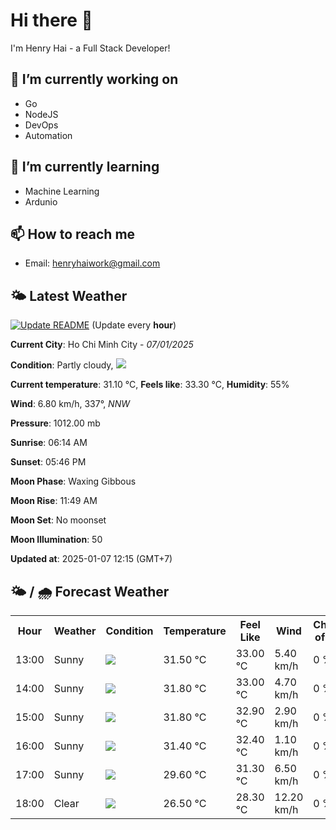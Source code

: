# Hi there 👋

I'm Henry Hai - a Full Stack Developer!

## 🔭 I’m currently working on

- Go
- NodeJS
- DevOps
- Automation

## 🌱 I’m currently learning

- Machine Learning
- Ardunio

## 📫 How to reach me

- Email: <henryhaiwork@gmail.com>

## 🌤️ Latest Weather
[![Update README](https://github.com/henry0hai/henry0hai/actions/workflows/udpateReadme.yml/badge.svg)](https://github.com/henry0hai/henry0hai/actions/workflows/udpateReadme.yml)
(Update every **hour**)
<!-- CURRENT_WEATHER:START -->
**Current City**: Ho Chi Minh City - *07/01/2025*

**Condition**: Partly cloudy, <img src="https://cdn.weatherapi.com/weather/64x64/day/116.png"/>

**Current temperature**: 31.10 °C, **Feels like**: 33.30 °C, **Humidity**: 55%

**Wind**: 6.80 km/h, 337°, *NNW*

**Pressure**: 1012.00 mb

**Sunrise**: 06:14 AM

**Sunset**: 05:46 PM

**Moon Phase**: Waxing Gibbous

**Moon Rise**: 11:49 AM

**Moon Set**: No moonset

**Moon Illumination**: 50

**Updated at**: 2025-01-07 12:15 (GMT+7)<!-- CURRENT_WEATHER:END -->

## 🌤️ / 🌧️ Forecast Weather
<!-- FORECAST_WEATHER:START -->
<table>
		<tr>
			<th>Hour</th>
			<th>Weather</th>
			<th>Condition</th>
			<th>Temperature</th>
			<th>Feel Like</th>
			<th>Wind</th>
			<th>Chance of Rain</th>
		</tr>
				<tr>
					<td>13:00</td>
					<td>Sunny</td>
					<td><img src='https://cdn.weatherapi.com/weather/64x64/day/113.png'/></td>
					<td>31.50 °C</td>
					<td>33.00 °C</td>
					<td>5.40 km/h</td>
					<td>0 %</td>
				</tr>
				<tr>
					<td>14:00</td>
					<td>Sunny</td>
					<td><img src='https://cdn.weatherapi.com/weather/64x64/day/113.png'/></td>
					<td>31.80 °C</td>
					<td>33.00 °C</td>
					<td>4.70 km/h</td>
					<td>0 %</td>
				</tr>
				<tr>
					<td>15:00</td>
					<td>Sunny</td>
					<td><img src='https://cdn.weatherapi.com/weather/64x64/day/113.png'/></td>
					<td>31.80 °C</td>
					<td>32.90 °C</td>
					<td>2.90 km/h</td>
					<td>0 %</td>
				</tr>
				<tr>
					<td>16:00</td>
					<td>Sunny</td>
					<td><img src='https://cdn.weatherapi.com/weather/64x64/day/113.png'/></td>
					<td>31.40 °C</td>
					<td>32.40 °C</td>
					<td>1.10 km/h</td>
					<td>0 %</td>
				</tr>
				<tr>
					<td>17:00</td>
					<td>Sunny</td>
					<td><img src='https://cdn.weatherapi.com/weather/64x64/day/113.png'/></td>
					<td>29.60 °C</td>
					<td>31.30 °C</td>
					<td>6.50 km/h</td>
					<td>0 %</td>
				</tr>
				<tr>
					<td>18:00</td>
					<td>Clear </td>
					<td><img src='https://cdn.weatherapi.com/weather/64x64/night/113.png'/></td>
					<td>26.50 °C</td>
					<td>28.30 °C</td>
					<td>12.20 km/h</td>
					<td>0 %</td>
				</tr>
</table>
<!-- FORECAST_WEATHER:END -->
